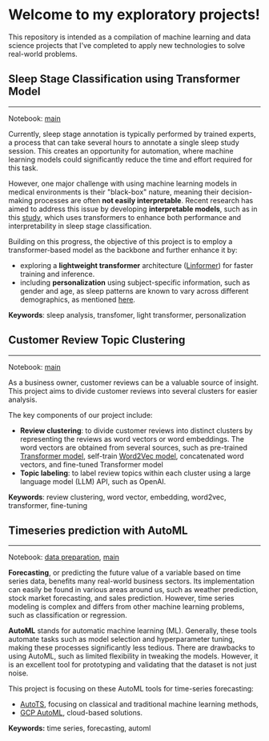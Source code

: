 # Welcome to my exploratory projects!

This repository is intended as a compilation of machine learning and data science projects that I've completed to apply new technologies to solve real-world problems.

## Sleep Stage Classification using Transformer Model

---
Notebook: [main](https://github.com/fandayp/exploratory/blob/main/sleep-stage-clf-transformer.ipynb)

Currently, sleep stage annotation is typically performed by trained experts, a process that can take several hours to annotate a single sleep study session. This creates an opportunity for automation, where machine learning models could significantly reduce the time and effort required for this task.

However, one major challenge with using machine learning models in medical environments is their "black-box" nature, meaning their decision-making processes are often **not easily interpretable**. Recent research has aimed to address this issue by developing **interpretable models**, such as in this [study](https://arxiv.org/pdf/2105.11043.pdf), which uses transformers to enhance both performance and interpretability in sleep stage classification.

Building on this progress, the objective of this project is to employ a transformer-based model as the backbone and further enhance it by:
- exploring a **lightweight transformer** architecture ([Linformer](https://arxiv.org/abs/2006.04768)) for faster training and inference.
- including **personalization** using subject-specific information, such as gender and age, as sleep patterns are known to vary across different demographics, as mentioned [here](https://www.sleepfoundation.org/stages-of-sleep).

**Keywords**: sleep analysis, transfomer, light transformer, personalization

## Customer Review Topic Clustering

---
Notebook: [main](https://github.com/fandayp/exploratory/blob/main/customer_review_clustering.ipynb)

As a business owner, customer reviews can be a valuable source of insight. This project aims to divide customer reviews into several clusters for easier analysis.

The key components of our project include:
- **Review clustering**: to divide customer reviews into distinct clusters by representing the reviews as word vectors or word embeddings. The word vectors are obtained from several sources, such as pre-trained [Transformer model](https://huggingface.co/sentence-transformers/all-MiniLM-L6-v2), self-train [Word2Vec model](https://radimrehurek.com/gensim/models/word2vec.html), concatenated word vectors, and fine-tuned Transformer model
- **Topic labeling**: to label review topics within each cluster using a large language model (LLM) API, such as OpenAI.

**Keywords**: review clustering, word vector, embedding, word2vec, transformer, fine-tuning

## Timeseries prediction with AutoML

---
Notebook: [data preparation](https://github.com/fandayp/exploratory/blob/main/timeseries_automl_prepare_data.ipynb), [main](https://github.com/fandayp/exploratory/blob/main/timeseries_automl.ipynb)

**Forecasting**, or predicting the future value of a variable based on time series data, benefits many real-world business sectors. Its implementation can easily be found in various areas around us, such as weather prediction, stock market forecasting, and sales prediction. However, time series modeling is complex and differs from other machine learning problems, such as classification or regression.

**AutoML** stands for automatic machine learning (ML). Generally, these tools automate tasks such as model selection and hyperparameter tuning, making these processes significantly less tedious. There are drawbacks to using AutoML, such as limited flexibility in tweaking the models. However, it is an excellent tool for prototyping and validating that the dataset is not just noise.

This project is focusing on these AutoML tools for time-series forecasting:
- [AutoTS](https://winedarksea.github.io/AutoTS/build/html/source/tutorial.html), focusing on classical and traditional machine learning methods,
- [GCP AutoML](https://cloud.google.com/vertex-ai/docs/tabular-data/forecasting/overview), cloud-based solutions.

**Keywords:** time series, forecasting, automl

